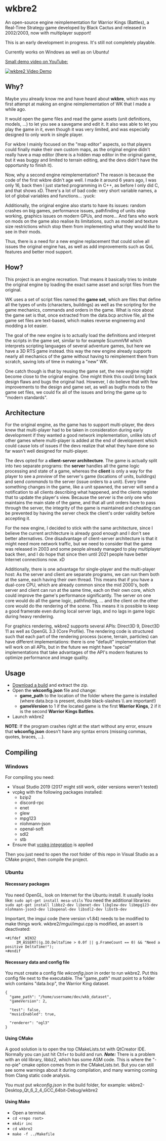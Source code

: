 # wkbre2

An open-source engine reimplementation for Warrior Kings (Battles), a Real-Time Strategy game
developed by Black Cactus and released in 2002/2003, now with multiplayer support!

This is an early development in progress. It's still not completely playable.

Currently works on Windows as well as on Ubuntu!

[Small demo video on YouTube:](https://youtu.be/WBQn7A8Gpwg)

[![wkbre2 Video Demo](https://img.youtube.com/vi/WBQn7A8Gpwg/0.jpg)](https://youtu.be/WBQn7A8Gpwg)


## Why?

Maybe you already know me and have heard about **wkbre**, which was my first attempt at making
an engine reimplementation of WK that I made a while ago.

It would open the game files and read the game assets (unit definitions, models, ...) to let you 
see a savegame and edit it. It also was able to let you play the game in it, even though it was
very limited, and was especially designed to only work in single player.

For wkbre I mainly focused on the "map editor" aspects, so that players could finally
make their own custom maps, as the original engine didn't really have a map editor (there
is a hidden map editor in the original game, but it was buggy and limited to terrain editing,
and the devs didn't have the opportunity to finish it).

Now, why a second engine reimplementation? The reason is because the code of the first wkbre
didn't age well. I made it around 6 years ago, I was only 16, back then I just
started programming in C++, as before I only did C, and that shows xD. There's a lot of bad code:
very short variable names, a lot of global variables and functions... :yuck:

Additionally, the original engine also starts to have its issues: random crashes on big games,
performance issues, pathfinding of units stop working, graphics issues on modern GPUs, and more...
And fans who work on mods on the game also realise its limitations, such as model and texture
size restrictions which stop them from implementing what they would like to see in their mods.

Thus, there is a need for a new engine replacement that could solve all issues the original engine has,
as well as add improvements such as QoL features and better mod support.

## How?

This project is an engine recreation. That means it basically tries to imitate the original engine
by loading the exact same asset and script files from the original.

WK uses a set of script files named the **game set**, which are files that define all the types of units
(characters, buildings) as well as the scripting for the game mechanics, commands and orders in the game.
What is nice about the game set is that, once extracted from the data.bcp archive file,
all the game set files are text-based, which makes reverse engineering and modding a lot easier. 

The goal of the new engine is to actually load the definitions and interpret the scripts
in the game set, similar to for example ScummVM which interprets scripting languages of several
adventure games, but here we have a 3D RTS game instead. this way the new engine already supports
nearly all mechanics of the game without having to reimplement them from scratch, saving
lots of time in making a "new" WK.

One catch though is that by reusing the game set, the new engine might become close to
the original engine. One might think this could bring back design flaws and bugs the original
had. However, I do believe that with few improvements to the design and game set, as well
as bugfix mods to the game set files, we could fix all of the issues and bring the game up to "modern standards".

## Architecture

For the original engine, as the game has to support multi-player, the devs knew that
multi-player had to be taken in consideration during early development if they wanted
a good network implementation, unlike lots of other games where multi-player is added at the end
of development which could cause lots of issues if the devs realize that what they have done so far
wasn't well designed for multi-player.

The devs opted for a **client-server architecture**. The game is actually split into
two separate programs: the **server** handles all the game logic processing and state of a game,
whereas the **client** is only a way for the player to see a *preview* of the server's game
(locations of units, buildings) and send *commands* to the server (issue orders to a unit).
Every time something changes in the game, like a unit spawned, the server will send a notification
to all clients describing what happened, and the clients register that to update the player's view.
Because the server is the only one who maintains the main state of the game, and that
all unit orders have to pass through the server, the integrity of the game is maintained
and cheating can be prevented by having the server check the client's order validity before
accepting it.

For the new engine, I decided to stick with the same architecture, since I believe the
current architecture is already good enough and I don't see better alternatives. One
disadvantage of client-server architecture is that it might need more network traffic,
but we need to consider that the game was released in 2003 and some people already managed
to play multiplayer back then, and I do hope that since then until 2021 people have better
Internet connections now. xD

Additionally, there is one advantage for single-player and the multi-player host:
As the server and client are separate programs, we can run them both at the same,
each having their own thread. This means that if you have a dual-core CPU, which are already
common since the mid 2000's, both server and client can run at the same time, each on their
own core, which could improve the game's performance significantly.
The server on one core would do all the game logic, pathfinding, ... and the client on
the other core would do the rendering of the scene. This means it is possible to keep a
good framerate even during local server lags, and no lags in game logic during heavy rendering.

For graphics rendering, wkbre2 supports several APIs: Direct3D 9, Direct3D 11
as well as OpenGL 3.3 (Core Profile). The rendering code is structured
such that each part of the rendering process (scene, terrain, particles) can
have different implementations: there is one "default" implementation that will
work on all APIs, but in the future we might have "special" implementations
that take advantages of the API's modern features to optimize performance
and image quality.

## Usage
 - [Download a build](https://github.com/AdrienTD/wkbre2/releases) and extract the zip.
 - Open the **wkconfig.json** file and change:
   - **game_path** to the location of the folder where the game is installed
     (where data.bcp is present, double black-slashes \\\\ are important!)
   - **gameVersion** to 1 if the located game is the first **Warrior Kings**,
     2 if it is the second **Warrior Kings Battles**.
 - Launch wkbre2

**NOTE**: If the program crashes right at the start without any error, ensure that
**wkconfig.json** doesn't have any syntax errors (missing commas, quotes, braces, ...).

## Compiling

### Windows

For compiling you need:
 - Visual Studio 2019 (2017 might still work, older versions weren't tested)
 - vcpkg with the following packages installed:
   - bzip2
   - discord-rpc
   - enet
   - glew
   - mpg123
   - nlohmann-json
   - openal-soft
   - sdl2
   - stb
 - Ensure that [vcpkg integration](https://docs.microsoft.com/en-us/cpp/build/integrate-vcpkg) is applied

Then you just need to open the root folder of this repo in Visual Studio as a CMake project,
then compile the project.

### Ubuntu

#### Necessary packages
You need OpenGL, look on Internet for the Ubuntu install. It usually looks like: 
```sudo apt-get install mesa-utils``` 
You need the additional libraries: 
```sudo apt-get install libbz2-dev libenet-dev libglew-dev libmpg123-dev nlohmann-json3-dev libopenal-dev libsdl2-dev libstb-dev``` 

Important, the imgui code (here version v1.84) needs to be modified to make things work. 
wkbre2/imgui/imgui.cpp is modified, an assert is deactivated: 
``` 
+#ifdef _WIN32
     IM_ASSERT((g.IO.DeltaTime > 0.0f || g.FrameCount == 0) && "Need a positive DeltaTime!");
+#endif
``` 

#### Necessary data and config file
You must create a config file _wkconfig.json_ in order to run wkbre2. Put this config file next to the executable. The "game_path"
must point to a folder wich contains "data.bcp", the Warrior King dataset.
```
{
  "game_path": "/home/username/dev/wkb_dataset",
  "gameVersion": 2,

  "test": false,
  "musicEnabled": true,

  "renderer": "ogl3"
}
``` 

#### Using CMake
A good solution is to open the top CMakeLists.txt with QtCreator IDE. Normally you can just hit Ctrl+r to build and run.
***Note:*** There is a problem with an old library, libbz2, which has some ASM code. This is where the "-no-pie" cmake option comes from in the CMakeLists.txt. But you can still see some warnings about it during compilation, and many warning coming from Clang static code analysis. 
 
You must put _wkconfig.json_ in the build folder, for example: wkbre2-Desktop_Qt_6_2_4_GCC_64bit-Debug/wkbre2 
 
#### Using Make
- Open a terminal.
- `cd <repo root>`
- `mkdir inc`
- `cd wkbre2`
- `make -f ../Makefile`
 
 


